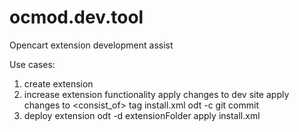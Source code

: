 # ocmod.dev.tool
Opencart extension development assist


Use cases:
1. create extension
2. increase extension functionality
  apply changes to dev site
  apply changes to <consist_of> tag install.xml
  odt -c <dev site folder>
  git commit
3. deploy extension
  odt -d extensionFolder <siteFolder>
  apply install.xml
